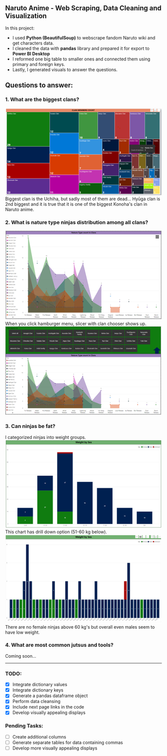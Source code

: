 ## Naruto Anime - Web Scraping, Data Cleaning and Visualization
In this project: 
- I used **Python (BeautifulSoup)** to webscrape fandom Naruto wiki and get characters data.
- I cleaned the data with **pandas** library and prepared it for export to **Power BI Desktop**
- I reformed one big table to smaller ones and connected them using primary and foreign keys.
- Lastly, I generated visuals to answer the questions.

## Questions to answer:

### 1. What are the biggest clans? 
![Clans](screenshots/naruto_pbi_clans.png)
Biggest clan is the Uchiha, but sadly most of them are dead...
Hyūga clan is 2nd biggest and it is true that it is one of the biggest Konoha's clan in Naruto anime.
### 2. What is nature type ninjas distribution among all clans? 
![Nature Types in Clans](screenshots/naruto_pbi_nature1.png)
When you click hamburger menu, slicer with clan chooser shows up.
![Nature Types - slicer](screenshots/naruto_pbi_nature2.png)

### 3. Can ninjas be fat? 
I categorized ninjas into weight groups.
![Weight](screenshots/naruto_pbi_weight1.png)
This chart has drill down option (51-60 kg below).
![Weight 51-60](screenshots/naruto_pbi_weight2.png)
There are no female ninjas above 60 kg's but overall even males seem to have low weight.
### 4. What are most common jutsus and tools? 
Coming soon...

------------------------------------------------
### TODO:
- [x] Integrate dictionary values
- [x] Integrate dictionary keys
- [x] Generate a pandas dataframe object
- [x] Perform data cleansing
- [x] Include next page links in the code
- [x] Develop visually appealing displays

### Pending Tasks:
- [ ] Create additional columns
- [ ] Generate separate tables for data containing commas
- [ ] Develop more visually appealing displays
